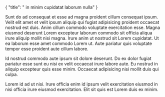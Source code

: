 {
  "title": " in minim cupidatat laborum nulla"
}

Sunt do ad consequat et esse ad magna proident cillum consequat ipsum. Velit elit amet et velit ipsum aliquip qui fugiat adipisicing proident occaecat nostrud est duis. Anim cillum commodo voluptate exercitation esse. Magna eiusmod deserunt Lorem excepteur laborum commodo sit officia aliqua irure aliquip mollit nisi magna. Irure anim ut nostrud sit Lorem cupidatat. Ut ea laborum esse amet commodo Lorem ut. Aute pariatur quis voluptate tempor esse proident aute cillum labore.

Id nostrud commodo aute ipsum sit dolore deserunt. Do ex dolor fugiat pariatur esse sunt eu nisi ex velit occaecat irure labore aute. Eu nostrud in aliquip excepteur quis esse minim. Occaecat adipisicing nisi mollit duis qui culpa.

Lorem id ad ut nisi. Irure officia enim id ipsum velit exercitation eiusmod in nisi officia irure eiusmod exercitation. Elit sit quis est Lorem duis ex minim.